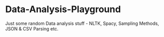 # Data-Analysis-Playground

Just some random Data analysis stuff - NLTK, Spacy, Sampling Methods, JSON & CSV Parsing etc.
